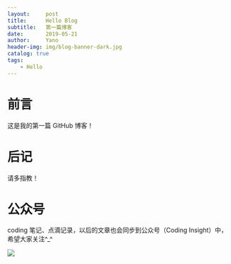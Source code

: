 ```yaml
---
layout:     post
title:      Hello Blog
subtitle:   第一篇博客
date:       2019-05-21
author:     Yano
header-img: img/blog-banner-dark.jpg
catalog: true
tags:
    - Hello
---
```


# 前言

这是我的第一篇 GitHub 博客！


# 后记

请多指教！

# 公众号

coding 笔记、点滴记录，以后的文章也会同步到公众号（Coding Insight）中，希望大家关注^_^

![](http://yano.oss-cn-beijing.aliyuncs.com/2019-07-29-qrcode_for_gh_a26ce4572791_258.jpg)
